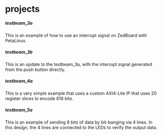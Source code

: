 # projects

##### testbeam_3a
This is an example of how to use an interrupt signal on ZedBoard with PetaLinux.

##### testbeam_3b
This is an update to the testbeam_3a, with the interrupt signal
generated from the push button directly.

##### testbeam_4a
This is a very simple example that uses a custom AXI4-Lite IP that
uses 20 register slices to encode 616 bits.

##### testbeam_5a
This is an example of sending 8 bits of data by bit-banging via 4 lines. In this 
design, the 4 lines are connected to the LEDs to verify the output data.

